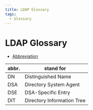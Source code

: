 ```yaml
---
title: LDAP Glossary
tags:
  - Glossary
---
```


# LDAP Glossary

- [Abbreviation](https://ldapwiki.com/wiki/Abbreviation)

| abbr. | stand for                  |
| ----- | -------------------------- |
| DN    | Distinguished Name         |
| DSA   | Directory System Agent     |
| DSE   | DSA-Specific Entry         |
| DIT   | Directory Information Tree |
